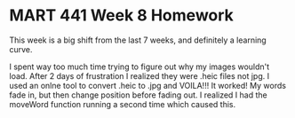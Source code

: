 # MART 441 Week 8 Homework

This week is a big shift from the last 7 weeks, and definitely a learning curve.

I spent way too much time trying to figure out why my images wouldn't load.  After 2 days of frustration I realized they were .heic files not jpg.  I used an onlne tool to convert .heic to .jpg and VOILA!!! It worked!
My words fade in, but then change position before fading out.  I realized I had the moveWord function running a second time which caused this.